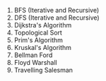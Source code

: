 1. BFS (Iterative and Recursive)
2. DFS (Iterative and Recursive)
3. Dijkstra's Algorithm
4. Topological Sort
5. Prim's Algorithm
6. Kruskal's Algorithm
7. Bellman Ford
8. Floyd Warshall
9. Travelling Salesman
